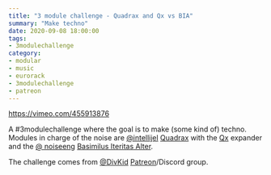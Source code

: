 ```yaml
---
title: "3 module challenge - Quadrax and Qx vs BIA"
summary: "Make techno"
date: 2020-09-08 18:00:00
tags:
- 3modulechallenge
category:
- modular
- music
- eurorack
- 3modulechallenge
- patreon
---
```


https://vimeo.com/455913876

A #3modulechallenge where the goal is to make (some kind of) techno. Modules in charge of the noise are [@intellijel](https://twitter.com/intellijel) [Quadrax](https://intellijel.com/shop/eurorack/quadrax/) with the [Qx](https://intellijel.com/shop/eurorack/qx/) expander and the [@ noiseeng](https://twitter.com/noiseeng) [Basimilus Iteritas Alter](https://www.noiseengineering.us/shop/basimilus-iteritas-alter).

The challenge comes from [@DivKid](https://twitter.com/DivKid) [Patreon](https://www.patreon.com/DivKid)/Discord group.